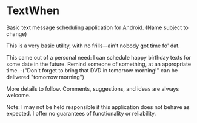 TextWhen
======
Basic text message scheduling application for Android.  (Name subject to change)

This is a very basic utility, with no frills--ain't nobody got time fo' dat.

This came out of a personal need:
I can schedule happy birthday texts for some date in the future.
Remind someone of something, at an appropriate time.
-("Don't forget to bring that DVD in tomorrow morning!" can be delivered "tomorrow morning")

More details to follow.  Comments, suggestions, and ideas are always welcome.


Note: I may not be held responsible if this application does not behave as expected.
I offer no guarantees of functionality or reliability.
